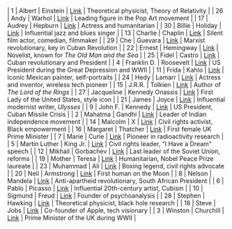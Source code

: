 | 1       | Albert          | Einstein                      | [Link](https://en.wikipedia.org/wiki/Albert_Einstein) | Theoretical physicist, Theory of Relativity |
| 26      | Andy            | Warhol                        | [Link](https://en.wikipedia.org/wiki/Andy_Warhol)     | Leading figure in the Pop Art movement    |
| 17      | Audrey          | Hepburn                       | [Link](https://en.wikipedia.org/wiki/Audrey_Hepburn)  | Actress and humanitarian                  |
| 30      | Billie          | Holiday                       | [Link](https://en.wikipedia.org/wiki/Billie_Holiday)  | Influential jazz and blues singer         |
| 13      | Charlie         | Chaplin                       | [Link](https://en.wikipedia.org/wiki/Charlie_Chaplin) | Silent film actor, comedian, filmmaker    |
| 29      | Che             | Guevara                       | [Link](https://en.wikipedia.org/wiki/Che_Guevara)     | Marxist revolutionary, key in Cuban Revolution |
| 22      | Ernest          | Hemingway                     | [Link](https://en.wikipedia.org/wiki/Ernest_Hemingway) | Novelist, known for *The Old Man and the Sea* |
| 25      | Fidel           | Castro                        | [Link](https://en.wikipedia.org/wiki/Fidel_Castro)    | Cuban revolutionary and President         |
| 4       | Franklin D.     | Roosevelt                     | [Link](https://en.wikipedia.org/wiki/Franklin_D._Roosevelt) | US President during the Great Depression and WWII |
| 11      | Frida           | Kahlo                         | [Link](https://en.wikipedia.org/wiki/Frida_Kahlo)     | Iconic Mexican painter, self-portraits    |
| 24      | Hedy            | Lamarr                        | [Link](https://en.wikipedia.org/wiki/Hedy_Lamarr)     | Actress and inventor, wireless tech pioneer |
| 15      | J.R.R.          | Tolkien                       | [Link](https://en.wikipedia.org/wiki/J._R._R._Tolkien) | Author of *The Lord of the Rings*         |
| 27      | Jacqueline      | Kennedy Onassis               | [Link](https://en.wikipedia.org/wiki/Jacqueline_Kennedy_Onassis) | First Lady of the United States, style icon |
| 21      | James           | Joyce                         | [Link](https://en.wikipedia.org/wiki/James_Joyce)     | Influential modernist writer, *Ulysses*   |
| 9       | John F.         | Kennedy                       | [Link](https://en.wikipedia.org/wiki/John_F._Kennedy) | US President, Cuban Missile Crisis        |
| 2       | Mahatma         | Gandhi                        | [Link](https://en.wikipedia.org/wiki/Mahatma_Gandhi)  | Leader of Indian independence movement    |
| 14      | Malcolm         | X                             | [Link](https://en.wikipedia.org/wiki/Malcolm_X)       | Civil rights activist, Black empowerment  |
| 16      | Margaret        | Thatcher                      | [Link](https://en.wikipedia.org/wiki/Margaret_Thatcher) | First female UK Prime Minister            |
| 7       | Marie           | Curie                         | [Link](https://en.wikipedia.org/wiki/Marie_Curie)     | Pioneer in radioactivity research         |
| 5       | Martin Luther   | King Jr.                      | [Link](https://en.wikipedia.org/wiki/Martin_Luther_King_Jr.) | Civil rights leader, "I Have a Dream" speech |
| 12      | Mikhail         | Gorbachev                     | [Link](https://en.wikipedia.org/wiki/Mikhail_Gorbachev) | Last leader of the Soviet Union, reforms  |
| 19      | Mother          | Teresa                        | [Link](https://en.wikipedia.org/wiki/Mother_Teresa)   | Humanitarian, Nobel Peace Prize laureate  |
| 23      | Muhammad        | Ali                           | [Link](https://en.wikipedia.org/wiki/Muhammad_Ali)    | Boxing legend, civil rights advocate      |
| 20      | Neil            | Armstrong                     | [Link](https://en.wikipedia.org/wiki/Neil_Armstrong)  | First human on the Moon                   |
| 8       | Nelson          | Mandela                       | [Link](https://en.wikipedia.org/wiki/Nelson_Mandela)  | Anti-apartheid revolutionary, South African President |
| 6       | Pablo           | Picasso                       | [Link](https://en.wikipedia.org/wiki/Pablo_Picasso)   | Influential 20th-century artist, Cubism   |
| 10      | Sigmund         | Freud                         | [Link](https://en.wikipedia.org/wiki/Sigmund_Freud)   | Founder of psychoanalysis                 |
| 28      | Stephen         | Hawking                       | [Link](https://en.wikipedia.org/wiki/Stephen_Hawking) | Theoretical physicist, black hole research |
| 18      | Steve           | Jobs                          | [Link](https://en.wikipedia.org/wiki/Steve_Jobs)      | Co-founder of Apple, tech visionary       |
| 3       | Winston         | Churchill                     | [Link](https://en.wikipedia.org/wiki/Winston_Churchill) | Prime Minister of the UK during WWII       |
